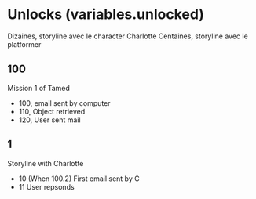 # Unlocks (variables.unlocked)
Dizaines, storyline avec le character Charlotte
Centaines, storyline avec le platformer

## 100
Mission 1 of Tamed
- 100, email sent by computer
- 110, Object retrieved
- 120, User sent mail

## 1
Storyline with Charlotte
- 10 (When 100.2) First email sent by C
- 11 User repsonds